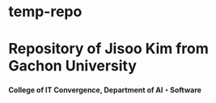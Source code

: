 # temp-repo
# Repository of Jisoo Kim from Gachon University
#### College of IT Convergence, Department of AI・Software
